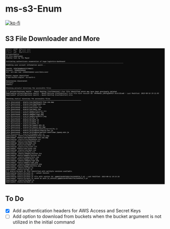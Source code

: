 # ms-s3-Enum
[![ko-fi](https://ko-fi.com/img/githubbutton_sm.svg)](https://ko-fi.com/M4M03Q2JN)

## S3 File Downloader and More
<p align="center">
  <img src="https://github.com/dievus/ms-s3-Enum/blob/main/images/mss3enum.png" />
</p>


## To Do ##
- [X] Add authentication headers for AWS Access and Secret Keys
- [ ] Add option to download from buckets when the bucket argument is not utilized in the initial command

